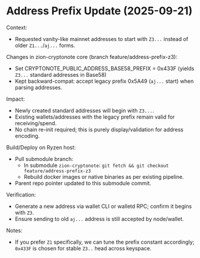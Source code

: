 # Address Prefix Update (2025-09-21)

Context:
- Requested vanity-like mainnet addresses to start with `Z3...` instead of older `Z1...`/`aj...` forms.

Changes in zion-cryptonote core (branch feature/address-prefix-z3):
- Set CRYPTONOTE_PUBLIC_ADDRESS_BASE58_PREFIX = 0x433F (yields `Z3...` standard addresses in Base58)
- Kept backward-compat: accept legacy prefix 0x5A49 (`aj...` start) when parsing addresses.

Impact:
- Newly created standard addresses will begin with `Z3...`.
- Existing wallets/addresses with the legacy prefix remain valid for receiving/spend.
- No chain re-init required; this is purely display/validation for address encoding.

Build/Deploy on Ryzen host:
- Pull submodule branch:
  - In submodule `zion-cryptonote`: `git fetch && git checkout feature/address-prefix-z3`
  - Rebuild docker images or native binaries as per existing pipeline.
- Parent repo pointer updated to this submodule commit.

Verification:
- Generate a new address via wallet CLI or walletd RPC; confirm it begins with `Z3`.
- Ensure sending to old `aj...` address is still accepted by node/wallet.

Notes:
- If you prefer `Z1` specifically, we can tune the prefix constant accordingly; `0x433F` is chosen for stable `Z3..` head across keyspace.
